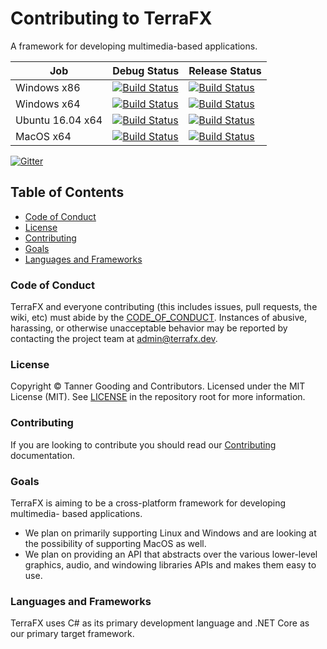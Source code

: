 # Contributing to TerraFX

A framework for developing multimedia-based applications.

| Job | Debug Status | Release Status |
| --- | ------------ | -------------- |
| Windows x86 | [![Build Status](https://dev.azure.com/tagoo/terrafx/_apis/build/status/terrafx.terrafx-ci?branchName=master&jobName=windows_debug_x86)](https://dev.azure.com/tagoo/terrafx/_build/latest?definitionId=2&branchName=master) | [![Build Status](https://dev.azure.com/tagoo/terrafx/_apis/build/status/terrafx.terrafx-ci?branchName=master&jobName=windows_release_x86)](https://dev.azure.com/tagoo/terrafx/_build/latest?definitionId=2&branchName=master) |
| Windows x64 | [![Build Status](https://dev.azure.com/tagoo/terrafx/_apis/build/status/terrafx.terrafx-ci?branchName=master&jobName=windows_debug_x64)](https://dev.azure.com/tagoo/terrafx/_build/latest?definitionId=2&branchName=master) | [![Build Status](https://dev.azure.com/tagoo/terrafx/_apis/build/status/terrafx.terrafx-ci?branchName=master&jobName=windows_release_x64)](https://dev.azure.com/tagoo/terrafx/_build/latest?definitionId=2&branchName=master) |
| Ubuntu 16.04 x64 | [![Build Status](https://dev.azure.com/tagoo/terrafx/_apis/build/status/terrafx.terrafx-ci?branchName=master&jobName=ubuntu_1604_debug_x64)](https://dev.azure.com/tagoo/terrafx/_build/latest?definitionId=2&branchName=master) | [![Build Status](https://dev.azure.com/tagoo/terrafx/_apis/build/status/terrafx.terrafx-ci?branchName=master&jobName=ubuntu_1604_release_x64)](https://dev.azure.com/tagoo/terrafx/_build/latest?definitionId=2&branchName=master) |
| MacOS x64 | [![Build Status](https://dev.azure.com/tagoo/terrafx/_apis/build/status/terrafx.terrafx-ci?branchName=master&jobName=macos_debug_x64)](https://dev.azure.com/tagoo/terrafx/_build/latest?definitionId=2&branchName=master) | [![Build Status](https://dev.azure.com/tagoo/terrafx/_apis/build/status/terrafx.terrafx-ci?branchName=master&jobName=macos_release_x64)](https://dev.azure.com/tagoo/terrafx/_build/latest?definitionId=2&branchName=master) |

[![Gitter](https://badges.gitter.im/terrafx/terrafx.svg)](https://gitter.im/terrafx/terrafx?utm_source=badge&utm_medium=badge&utm_campaign=pr-badge)

## Table of Contents

* [Code of Conduct](#code-of-conduct)
* [License](#license)
* [Contributing](#contributing)
* [Goals](#goals)
* [Languages and Frameworks](#languages-and-frameworks)

### Code of Conduct

TerraFX and everyone contributing (this includes issues, pull requests, the
wiki, etc) must abide by the [CODE_OF_CONDUCT](docs/CODE_OF_CONDUCT.md).
Instances of abusive, harassing, or otherwise unacceptable behavior may be
reported by contacting the project team at admin@terrafx.dev.

### License

Copyright © Tanner Gooding and Contributors. Licensed under the MIT License
(MIT). See [LICENSE](LICENSE.md) in the repository root for more information.

### Contributing

If you are looking to contribute you should read our
[Contributing](CONTRIBUTING.md) documentation.

### Goals

TerraFX is aiming to be a cross-platform framework for developing multimedia-
based applications.

* We plan on primarily supporting Linux and Windows and are looking at the
  possibility of supporting MacOS as well.
* We plan on providing an API that abstracts over the various lower-level
  graphics, audio, and windowing libraries APIs and makes them easy to use.

### Languages and Frameworks

TerraFX uses C# as its primary development language and .NET Core as our primary
target framework.
